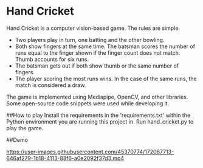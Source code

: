 # Hand Cricket
Hand Cricket is a computer vision-based game. The rules are simple. 
- Two players play in turn, one batting and the other bowling.
- Both show fingers at the same time. The batsman scores the number of runs equal to the finger shown if the finger count does not match. Thumb accounts for six runs.
- The batsman gets out if both show thumb or the same number of fingers.
- The player scoring the most runs wins. In the case of the same runs, the match is considered a draw.

The game is implemented using Mediapipe, OpenCV, and other libraries. Some open-source code snippets were used while developing it.

##How to play
Install the requirements in the 'requirements.txt' within the Python environment you are running this project in.
Run hand_cricket.py to play the game.

##Demo



https://user-images.githubusercontent.com/45370774/172067713-646af279-1b18-4113-88f6-a0e2092f37d3.mp4

